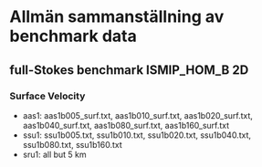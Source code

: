 # Allmän sammanställning av benchmark data

## full-Stokes benchmark ISMIP_HOM_B 2D

### Surface Velocity 

* aas1: aas1b005_surf.txt, aas1b010_surf.txt, aas1b020_surf.txt, aas1b040_surf.txt, aas1b080_surf.txt, aas1b160_surf.txt
* ssu1: ssu1b005.txt, ssu1b010.txt, ssu1b020.txt, ssu1b040.txt, ssu1b080.txt, ssu1b160.txt
* sru1: all but 5 km
